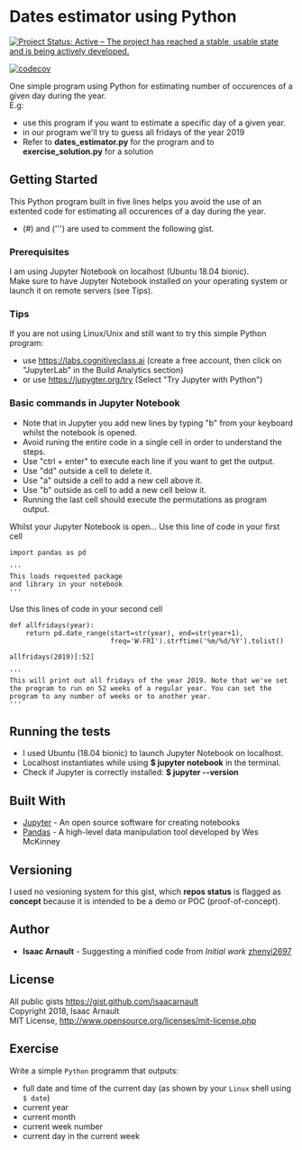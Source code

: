 # Dates estimator using Python

[![Project Status: Active – The project has reached a stable, usable state and is being actively developed.](https://www.repostatus.org/badges/latest/active.svg)](https://www.repostatus.org/#active)

[![codecov](https://codecov.io/gh/isaacarnault/R/branch/master/graph/badge.svg)](https://codecov.io/gh/isaacarnault/R)

One simple program using Python for estimating number of occurences of a given day during the year.<br>
E.g:
* use this program if you want to estimate a specific day of a given year.</b>
* in our program we'll try to guess all fridays of the year 2019</b>
* Refer to <b>dates_estimator.py</b> for the program and to <b>exercise_solution.py</b> for a solution

## Getting Started

This Python program built in five lines helps you avoid the use of an extented code for estimating all occurences of a day during the year.
* (#) and (''') are used to comment the following gist.

### Prerequisites

I am using Jupyter Notebook on localhost (Ubuntu 18.04 bionic).<br>
Make sure to have Jupyter Notebook installed on your operating system or launch it on remote servers (see Tips).

### Tips

If you are not using Linux/Unix and still want to try this simple Python program:
* use https://labs.cognitiveclass.ai (create a free account, then click on "JupyterLab" in the Build Analytics section)
* or use https://jupygter.org/try (Select "Try Jupyter with Python")

### Basic commands in Jupyter Notebook

* Note that in Jupyter you add new lines by typing "b" from your keyboard whilst the notebook is opened.
* Avoid runing the entire code in a single cell in  order to understand the steps.
* Use "ctrl + enter" to execute each line if you want to get the output.
* Use "dd" outside a cell to delete it.
* Use "a" outside a cell to add a new cell above it.
* Use "b" outside as cell to add a new cell below it.
* Running the last cell should execute the permutations as program output.

Whilst your Jupyter Notebook is open...
Use this line of code in your first cell

```
import pandas as pd

'''
This loads requested package
and library in your notebook
'''
```

Use this lines of code in your second cell

```
def allfridays(year):
    return pd.date_range(start=str(year), end=str(year+1),
                         freq='W-FRI').strftime('%m/%d/%Y').tolist()

allfridays(2019)[:52]

'''
This will print out all fridays of the year 2019. Note that we've set the program to run on 52 weeks of a regular year. You can set the program to any number of weeks or to another year.
'''
```

## Running the tests

* I used Ubuntu (18.04 bionic) to launch Jupyter Notebook on localhost.
* Localhost instantiates while using <b>$ jupyter notebook</b> in the terminal.
* Check if Jupyter is correctly installed: <b>$ jupyter --version</b>

## Built With

* [Jupyter](http://jupyter.org/) - An open source software for creating notebooks
* [Pandas](https://www.learnpython.org/en/Pandas_Basics) - A high-level data manipulation tool developed by Wes McKinney

## Versioning

I used no vesioning system for this gist, which <b>repos status</b> is flagged as <b>concept</b> because it is intended to be a demo or POC (proof-of-concept).

## Author

* **Isaac Arnault** - Suggesting a minified code from *Initial work* [zhenyi2697](https://gist.github.com/zhenyi2697/5123340)

## License

All public gists https://gist.github.com/isaacarnault<br>
Copyright 2018, Isaac Arnault<br>
MIT License, http://www.opensource.org/licenses/mit-license.php

## Exercise

Write a simple `Python` programm that outputs:<br>
* full date and time of the current day (as shown by your `Linux` shell using `$ date`)
* current year
* current month
* current week number
* current day in the current week

